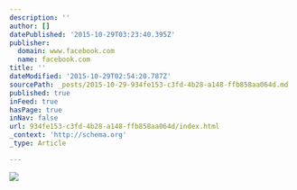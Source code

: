 ```yaml
---
description: ''
author: []
datePublished: '2015-10-29T03:23:40.395Z'
publisher:
  domain: www.facebook.com
  name: facebook.com
title: ''
dateModified: '2015-10-29T02:54:20.787Z'
sourcePath: _posts/2015-10-29-934fe153-c3fd-4b28-a148-ffb858aa064d.md
published: true
inFeed: true
hasPage: true
inNav: false
url: 934fe153-c3fd-4b28-a148-ffb858aa064d/index.html
_context: 'http://schema.org'
_type: Article

---
```

![](https://scontent-lga3-1.xx.fbcdn.net/hphotos-xap1/v/t1.0-9/14899_953729101313726_2856962046001475325_n.jpg?oh=03747c0bb0da0d9ce30081f576152036&oe=56C7693A)